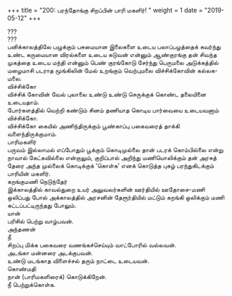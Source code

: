 ﻿+++
title = "200: பரந்தோங்கு சிறப்பின் பாரி மகளிர்!  "
weight = 1
date = "2019-05-12"
+++

???  
???  
பனிக்காலத்திலே பழுக்கும் பசுமையான இலைகளை உடைய பலாப்பழத்தைக் கவர்ந்து உண்ட கருமையான விரல்களை உடைய கடுவன் என்னும் ஆண்குரங்கு தன் சிவந்த முகத்தை உடைய மந்தி என்னும் பெண் குரங்கோடு சேர்ந்து பெருமலை அடுக்கத்தில் மழைமாசி படராத மூங்கிலின் மேல் உறங்கும் வெற்புமலை விச்சிக்கோவின் கல்லக-மலை.  
விச்சிக்கோ  
விச்சிக் கோவின் வேல் புலாலை உண்டு உண்டு செருக்குக் கொண்ட தலையினை உடையதாம்.  
போர்களத்தில் வெற்றி கண்டும் சினம் தணியாத கொடிய பார்வையை உடையவனாம் விச்சிக்கோ.  
விச்சிக்கோ கையில் அணிந்திருக்கும் பூண்காப்பு பகைவரைத் தாக்கி வளைந்திருக்குமாம்.  
பாரிமகளிர்  
பருவம் இல்லாமல் எப்போதும் பூக்கும் கொடிமுல்லை தான் படரக் கொம்பில்லை என்று நாவால் கேட்கவில்லை என்றாலும், குறிப்பால் அறிந்து மணியொலிக்கும் தன் அரசுத் தேரை அந்த முல்லைக் கொடிக்குக் ‘கொள்க’ எனக் கொடுத்த புகழ் பரந்துகிடக்கும் பாரியின் மகளிர்.  
கறங்குமணி நெடுந்தேர்  
இக்காலத்தில் காவல்துறை உயர் அலுவலர்களின் ஊர்தியில் ஊதோசை-மணி ஒலிப்பது போல் அக்காலத்தில் அரசனின் தேரூர்தியில் மட்டும் கறங்கி ஒலிக்கும் மணி கட்டப்பட்டிருந்தது போலும்.  
யான்  
பரிசில் பெற்று வாழ்பவன்.  
அந்தணன்  
நீ  
சிறப்பு மிக்க பகைவரை வணங்கச்செய்யும் வாட்போரில் வல்லவன்.  
அடங்கா மன்னரை அடக்குபவன்.  
உண்டு மடங்காத விளைச்சல் தரும் நாட்டை உடையவன்.  
கொண்மதி  
நான் (பாரிமகளிரைக்) கொடுக்கிறேன்.  
நீ பெற்றுக்கொள்க.  
